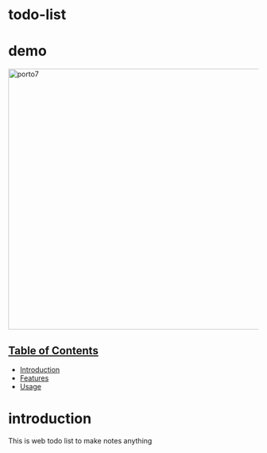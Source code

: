# todo-list
# demo
<img width="524" alt="porto7" src="https://github.com/kodeman274/todo-list/assets/99820483/69b42eab-39ea-4588-a773-154a89205f63">
<a href="https://todolist-apps.kodeman274.repl.co/" target="_blank">

## Table of Contents

- [Introduction](#introduction)
- [Features](#features)
- [Usage](#usage)

# introduction
This is web todo list to make notes anything

